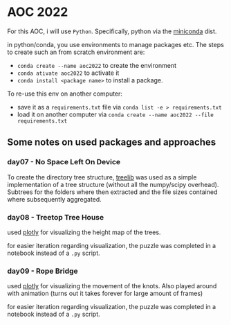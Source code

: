 # AOC 2022

For this AOC, i will use `Python`. Specifically, python via the [miniconda]() dist.

in python/conda, you use environments to manage packages etc. The steps to create such an from scratch environment are:

- `conda create --name aoc2022` to create the environment
- `conda ativate aoc2022` to activate it
- `conda install <package name>` to install a package.

To re-use this env on another computer:
- save it as a `requirements.txt` file via `conda list -e > requirements.txt`
- load it on another computer via `conda create --name aoc2022 --file requirements.txt`

## Some notes on used packages and approaches

### day07 - No Space Left On Device

To create the directory tree structure, [treelib](https://treelib.readthedocs.io/en/latest/) was used as a simple implementation of a tree structure (without all the numpy/scipy overhead). Subtrees for the folders where then extracted and the file sizes contained where subsequently aggregated.

### day08 - Treetop Tree House

used [plotly](https://plotly.com/python/) for visualizing the height map of the trees.

for easier iteration regarding visualization, the puzzle was completed in a notebook instead of a `.py` script.

### day09 - Rope Bridge

used [plotly](https://plotly.com/python/) for visualizing the movement of the knots. Also played around with animation (turns out it takes forever for large amount of frames)

for easier iteration regarding visualization, the puzzle was completed in a notebook instead of a `.py` script.